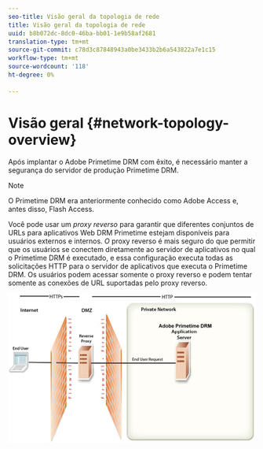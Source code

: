 ```yaml
---
seo-title: Visão geral da topologia de rede
title: Visão geral da topologia de rede
uuid: b8b072dc-8dc0-46ba-bb01-1e9b58af2681
translation-type: tm+mt
source-git-commit: c78d3c87848943a0be3433b2b6a543822a7e1c15
workflow-type: tm+mt
source-wordcount: '118'
ht-degree: 0%

---
```



# Visão geral {#network-topology-overview}

Após implantar o Adobe Primetime DRM com êxito, é necessário manter a segurança do servidor de produção Primetime DRM.

>[!NOTE]
>
>O Primetime DRM era anteriormente conhecido como Adobe Access e, antes disso, Flash Access.

Você pode usar um *proxy reverso* para garantir que diferentes conjuntos de URLs para aplicativos Web DRM Primetime estejam disponíveis para usuários externos e internos. *O* proxy reverso é mais seguro do que permitir que os usuários se conectem diretamente ao servidor de aplicativos no qual o Primetime DRM é executado, e essa configuração executa todas as solicitações HTTP para o servidor de aplicativos que executa o Primetime DRM. Os usuários podem acessar somente o proxy reverso e podem tentar somente as conexões de URL suportadas pelo proxy reverso.

<!--<a id="fig_8083A8C794B646CD87985EC891B60663"></a>-->

![](assets/AdobeAccess_4_SecureDeployment.png)